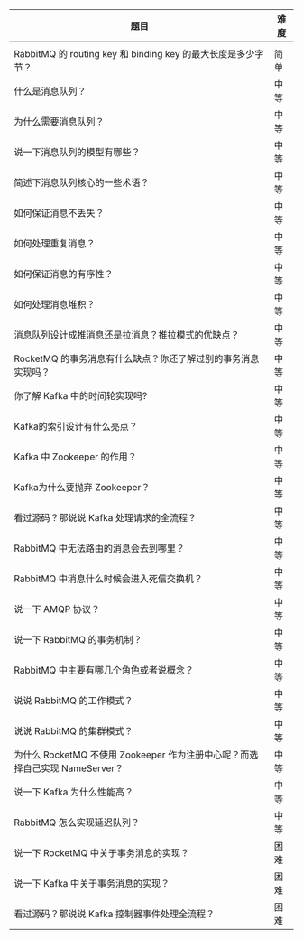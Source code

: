  

| 题目                                                         | 难度 |
| ------------------------------------------------------------ | ---- |
|                                                              |      |
| RabbitMQ 的 routing key 和 binding key 的最大长度是多少字节？ | 简单 |
| 什么是消息队列？                                             | 中等 |
| 为什么需要消息队列？                                         | 中等 |
| 说一下消息队列的模型有哪些？                                 | 中等 |
| 简述下消息队列核心的一些术语？                               | 中等 |
| 如何保证消息不丢失？                                         | 中等 |
| 如何处理重复消息？                                           | 中等 |
| 如何保证消息的有序性？                                       | 中等 |
| 如何处理消息堆积？                                           | 中等 |
| 消息队列设计成推消息还是拉消息？推拉模式的优缺点？           | 中等 |
| RocketMQ 的事务消息有什么缺点？你还了解过别的事务消息实现吗？ | 中等 |
| 你了解 Kafka 中的时间轮实现吗?                               | 中等 |
| Kafka的索引设计有什么亮点？                                  | 中等 |
| Kafka 中 Zookeeper 的作用？                                  | 中等 |
| Kafka为什么要抛弃 Zookeeper？                                | 中等 |
| 看过源码？那说说 Kafka 处理请求的全流程？                    | 中等 |
| RabbitMQ 中无法路由的消息会去到哪里？                        | 中等 |
| RabbitMQ 中消息什么时候会进入死信交换机？                    | 中等 |
| 说一下 AMQP 协议？                                           | 中等 |
| 说一下 RabbitMQ 的事务机制？                                 | 中等 |
| RabbitMQ 中主要有哪几个角色或者说概念？                      | 中等 |
| 说说 RabbitMQ 的工作模式？                                   | 中等 |
| 说说 RabbitMQ 的集群模式？                                   | 中等 |
| 为什么 RocketMQ 不使用 Zookeeper 作为注册中心呢？而选择自己实现 NameServer？ | 中等 |
| 说一下 Kafka 为什么性能高？                                  | 中等 |
| RabbitMQ 怎么实现延迟队列？                                  | 中等 |
| 说一下 RocketMQ 中关于事务消息的实现？                       | 困难 |
| 说一下 Kafka 中关于事务消息的实现？                          | 困难 |
| 看过源码？那说说 Kafka 控制器事件处理全流程？                | 困难 |

